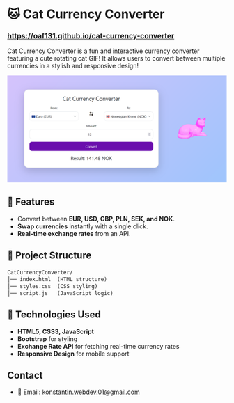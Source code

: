 # 🐱 Cat Currency Converter
### https://oaf131.github.io/cat-currency-converter

Cat Currency Converter is a fun and interactive currency converter featuring a cute rotating cat GIF! It allows users to convert between multiple currencies in a stylish and responsive design!

![Screenshot](screenshot.png)

## 🚀 Features
- Convert between **EUR, USD, GBP, PLN, SEK, and NOK**.
- **Swap currencies** instantly with a single click.
- **Real-time exchange rates** from an API.

## 📂 Project Structure
```
CatCurrencyConverter/
│── index.html  (HTML structure)
│── styles.css  (CSS styling)
│── script.js   (JavaScript logic)
```

## 🎨 Technologies Used
- **HTML5, CSS3, JavaScript**
- **Bootstrap** for styling
- **Exchange Rate API** for fetching real-time currency rates
- **Responsive Design** for mobile support

## Contact
- 📧 Email: [konstantin.webdev.01@gmail.com](mailto:konstantin.webdev.01@gmail.com)
